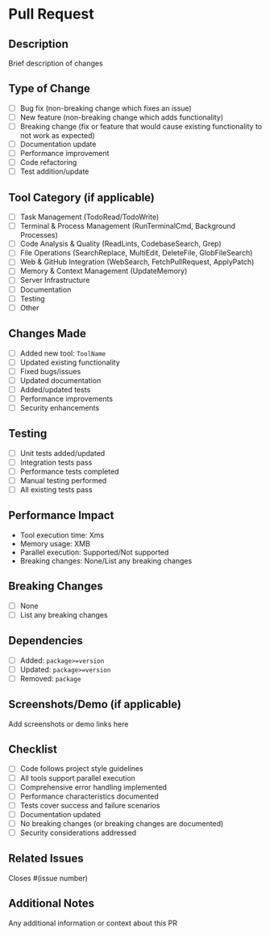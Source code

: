 # Pull Request

## Description
Brief description of changes

## Type of Change
- [ ] Bug fix (non-breaking change which fixes an issue)
- [ ] New feature (non-breaking change which adds functionality)
- [ ] Breaking change (fix or feature that would cause existing functionality to not work as expected)
- [ ] Documentation update
- [ ] Performance improvement
- [ ] Code refactoring
- [ ] Test addition/update

## Tool Category (if applicable)
- [ ] Task Management (TodoRead/TodoWrite)
- [ ] Terminal & Process Management (RunTerminalCmd, Background Processes)
- [ ] Code Analysis & Quality (ReadLints, CodebaseSearch, Grep)
- [ ] File Operations (SearchReplace, MultiEdit, DeleteFile, GlobFileSearch)
- [ ] Web & GitHub Integration (WebSearch, FetchPullRequest, ApplyPatch)
- [ ] Memory & Context Management (UpdateMemory)
- [ ] Server Infrastructure
- [ ] Documentation
- [ ] Testing
- [ ] Other

## Changes Made
- [ ] Added new tool: `ToolName`
- [ ] Updated existing functionality
- [ ] Fixed bugs/issues
- [ ] Updated documentation
- [ ] Added/updated tests
- [ ] Performance improvements
- [ ] Security enhancements

## Testing
- [ ] Unit tests added/updated
- [ ] Integration tests pass
- [ ] Performance tests completed
- [ ] Manual testing performed
- [ ] All existing tests pass

## Performance Impact
- Tool execution time: Xms
- Memory usage: XMB
- Parallel execution: Supported/Not supported
- Breaking changes: None/List any breaking changes

## Breaking Changes
- [ ] None
- [ ] List any breaking changes

## Dependencies
- [ ] Added: `package>=version`
- [ ] Updated: `package>=version`
- [ ] Removed: `package`

## Screenshots/Demo (if applicable)
Add screenshots or demo links here

## Checklist
- [ ] Code follows project style guidelines
- [ ] All tools support parallel execution
- [ ] Comprehensive error handling implemented
- [ ] Performance characteristics documented
- [ ] Tests cover success and failure scenarios
- [ ] Documentation updated
- [ ] No breaking changes (or breaking changes are documented)
- [ ] Security considerations addressed

## Related Issues
Closes #(issue number)

## Additional Notes
Any additional information or context about this PR

